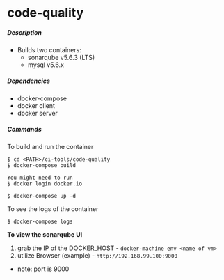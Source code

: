 # code-quality

##### Description
- Builds two containers:
  - sonarqube v5.6.3 (LTS)
  - mysql v5.6.x

##### Dependencies
- docker-compose
- docker client
- docker server

##### Commands

To build and run the container

```
$ cd <PATH>/ci-tools/code-quality
$ docker-compose build

You might need to run 
$ docker login docker.io

$ docker-compose up -d
```

To see the logs of the container

```
$ docker-compose logs
```

**To view the sonarqube UI**


1. grab the IP of the DOCKER_HOST - `docker-machine env <name of vm>`
1. utilize Browser (example) - `http://192.168.99.100:9000`
  - note: port is 9000



